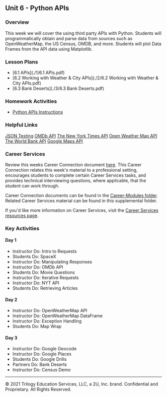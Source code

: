 ## Unit 6 - Python APIs

### Overview

This week we will cover the using third party APIs with Python. Students will programmatically obtain and parse data from sources such as OpenWeatherMap, the US Census, OMDB, and more. Students will plot Data Frames from the API data using Matplotlib.

### Lesson Plans

* [6.1 APIs](./1/6.1 APIs.pdf)
* [6.2 Working with Weather & City APIs](./2/6.2 Working with Weather & City APIs.pdf)
* [6.3 Bank Deserts](./3/6.3 Bank Deserts.pdf)

### Homework Activities

* [Python APIs Instructions](../../02-Homework/06-Python-APIs/Instructions/README.md)

### Helpful Links

[JSON Testing](https://jsonplaceholder.typicode.com/)
[OMDb API](http://www.omdbapi.com/)
[The New York Times API](https://developer.nytimes.com/)
[Open Weather Map API](http://openweathermap.org/api)
[The World Bank API](http://api.worldbank.org/)
[Google Maps API](https://developers.google.com/maps/)

### Career Services

Review this weeks Career Connection document [here](../../04-Career-Modules/05-Python-APIs.md). This Career Connection relates this week's material to a professional setting, encourages students to complete certain Career Services tasks, and provides technical interviewing questions, where applicable, that the student can work through.

Career Connection documents can be found in the [Career-Modules folder](../../04-Career-Modules). Related Career Services material can be found in this supplemental folder.

If you'd like more information on Career Services, visit the [Career Services resources page](http://bit.ly/DataVizCS).

### Key Activities

#### Day 1

* Instructor Do: Intro to Requests
* Students Do: SpaceX
* Instructor Do: Manipulating Responses
* Instructor Do: OMDb API
* Students Do: Movie Questions
* Instructor Do: Iterative Requests
* Instructor Do: NYT API
* Students Do: Retrieving Articles

#### Day 2

* Instructor Do: OpenWeatherMap API
* Instructor Do: OpenWeatherMap DataFrame
* Instructor Do: Exception Handling
* Students Do: Map Wrap

#### Day 3

* Instructor Do: Google Geocode
* Instructor Do: Google Places
* Students Do: Google Drills
* Partners Do: Bank Deserts
* Instructor Do: Census Demo

- - -

© 2021 Trilogy Education Services, LLC, a 2U, Inc. brand. Confidential and Proprietary. All Rights Reserved.